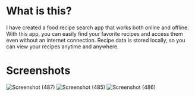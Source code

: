 # What is this?
I have created a food recipe search app that works both online and offline. With this app, you can easily find your favorite recipes and access them even without an internet connection. Recipe data is stored locally, so you can view your recipes anytime and anywhere.
# Screenshots
![Screenshot (487)](https://github.com/user-attachments/assets/ec29482d-69e5-4442-afe1-4cc3f0f01d04)
![Screenshot (485)](https://github.com/user-attachments/assets/c6fed67c-6aca-4fe1-8006-9a3374197cb3)
![Screenshot (486)](https://github.com/user-attachments/assets/fe4a237a-9cd5-494f-ab16-d77d5d2d4237)
